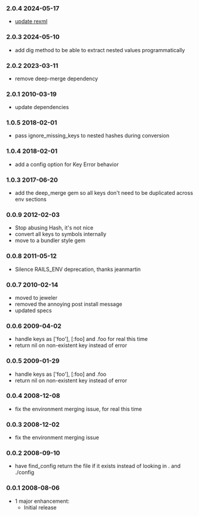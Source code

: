 ### 2.0.4 2024-05-17

- [update rexml](https://github.com/UnderpantsGnome/config_reader-gem/pull/5)

### 2.0.3 2024-05-10

- add dig method to be able to extract nested values programmatically

### 2.0.2 2023-03-11

- remove deep-merge dependency

### 2.0.1 2010-03-19

- update dependencies

### 1.0.5 2018-02-01

- pass ignore_missing_keys to nested hashes during conversion

### 1.0.4 2018-02-01

- add a config option for Key Error behavior

### 1.0.3 2017-06-20

- add the deep_merge gem so all keys don't need to be duplicated across env sections

### 0.0.9 2012-02-03

- Stop abusing Hash, it's not nice
- convert all keys to symbols internally
- move to a bundler style gem

### 0.0.8 2011-05-12

- Silence RAILS_ENV deprecation, thanks jeanmartin

### 0.0.7 2010-02-14

- moved to jeweler
- removed the annoying post install message
- updated specs

### 0.0.6 2009-04-02

- handle keys as ['foo'], [:foo] and .foo for real this time
- return nil on non-existent key instead of error

### 0.0.5 2009-01-29

- handle keys as ['foo'], [:foo] and .foo
- return nil on non-existent key instead of error

### 0.0.4 2008-12-08

- fix the environment merging issue, for real this time

### 0.0.3 2008-12-02

- fix the environment merging issue

### 0.0.2 2008-09-10

- have find_config return the file if it exists instead of looking in . and
  ./config

### 0.0.1 2008-08-06

- 1 major enhancement:
  - Initial release
